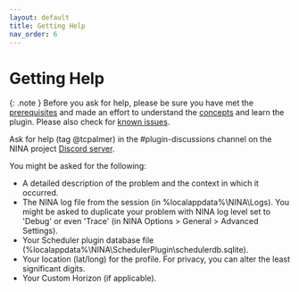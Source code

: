 ```yaml
---
layout: default
title: Getting Help
nav_order: 6
---
```


# Getting Help

{: .note }
Before you ask for help, please be sure you have met the [prerequisites](getting-started.html#prerequisites) and made an effort to understand the [concepts](concepts.html) and learn the plugin.  Please also check for [known issues](release.html#known-issues).

Ask for help (tag @tcpalmer) in the #plugin-discussions channel on the NINA project [Discord server](https://discord.com/invite/rWRbVbw).

You might be asked for the following:
* A detailed description of the problem and the context in which it occurred.
* The NINA log file from the session (in %localappdata%\NINA\Logs\).  You might be asked to duplicate your problem with NINA log level set to 'Debug' or even 'Trace' (in NINA Options > General > Advanced Settings).
* Your Scheduler plugin database file (%localappdata%\NINA\SchedulerPlugin\schedulerdb.sqlite).
* Your location (lat/long) for the profile.  For privacy, you can alter the least significant digits.
* Your Custom Horizon (if applicable).


